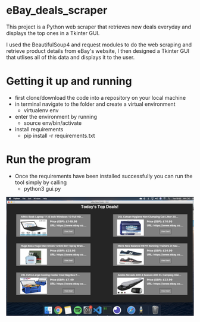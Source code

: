 # eBay_deals_scraper
This project is a Python web scraper that retrieves new deals everyday and displays the top ones in a Tkinter GUI.

I used the BeautifulSoup4 and request modules to do the web scraping and retrieve product details from eBay's website, I then designed a Tkinter GUI that utlises all of this data and displays it to the user.

# Getting it up and running

- first clone/download the code into a repository on your local machine
- in terminal navigate to the folder and create a virtual environment
    - virtualenv env
- enter the environment by running
    - source env/bin/activate
- install requirements 
    - pip install -r requirements.txt


# Run the program

- Once the requirements have been installed successfully you can run the tool simply by calling
    - python3 gui.py

![alt text](https://github.com/jasonc2901/eBay_deals_scraper/blob/master/screenshot.png?raw=true)
